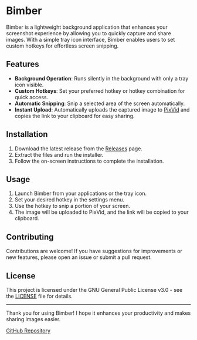 # Bimber

Bimber is a lightweight background application that enhances your screenshot experience by allowing you to quickly capture and share images. With a simple tray icon interface, Bimber enables users to set custom hotkeys for effortless screen snipping.

## Features

- **Background Operation**: Runs silently in the background with only a tray icon visible.
- **Custom Hotkeys**: Set your preferred hotkey or hotkey combination for quick access.
- **Automatic Snipping**: Snip a selected area of the screen automatically.
- **Instant Upload**: Automatically uploads the captured image to [PixVid](https://pixvid.org/) and copies the link to your clipboard for easy sharing.

## Installation

1. Download the latest release from the [Releases](https://github.com/fragmoose/bimber/releases) page.
2. Extract the files and run the installer.
3. Follow the on-screen instructions to complete the installation.

## Usage

1. Launch Bimber from your applications or the tray icon.
2. Set your desired hotkey in the settings menu.
3. Use the hotkey to snip a portion of your screen.
4. The image will be uploaded to PixVid, and the link will be copied to your clipboard.

## Contributing

Contributions are welcome! If you have suggestions for improvements or new features, please open an issue or submit a pull request.

## License

This project is licensed under the GNU General Public License v3.0 - see the [LICENSE](LICENSE) file for details.


---

Thank you for using Bimber! I hope it enhances your productivity and makes sharing images easier.

[GitHub Repository](https://github.com/fragmoose/bimber)
